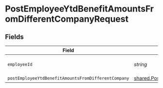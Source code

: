 # PostEmployeeYtdBenefitAmountsFromDifferentCompanyRequest


## Fields

| Field                                                                                                                                       | Type                                                                                                                                        | Required                                                                                                                                    | Description                                                                                                                                 |
| ------------------------------------------------------------------------------------------------------------------------------------------- | ------------------------------------------------------------------------------------------------------------------------------------------- | ------------------------------------------------------------------------------------------------------------------------------------------- | ------------------------------------------------------------------------------------------------------------------------------------------- |
| `employeeId`                                                                                                                                | *string*                                                                                                                                    | :heavy_check_mark:                                                                                                                          | The UUID of the employee                                                                                                                    |
| `postEmployeeYtdBenefitAmountsFromDifferentCompany`                                                                                         | [shared.PostEmployeeYtdBenefitAmountsFromDifferentCompany](../../../sdk/models/shared/postemployeeytdbenefitamountsfromdifferentcompany.md) | :heavy_minus_sign:                                                                                                                          | N/A                                                                                                                                         |